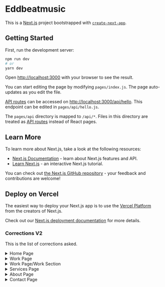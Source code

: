 # Eddbeatmusic

This is a [Next.js](https://nextjs.org/) project bootstrapped with [`create-next-app`](https://github.com/vercel/next.js/tree/canary/packages/create-next-app).

## Getting Started

First, run the development server:

```bash
npm run dev
# or
yarn dev
```

Open [http://localhost:3000](http://localhost:3000) with your browser to see the result.

You can start editing the page by modifying `pages/index.js`. The page auto-updates as you edit the file.

[API routes](https://nextjs.org/docs/api-routes/introduction) can be accessed on [http://localhost:3000/api/hello](http://localhost:3000/api/hello). This endpoint can be edited in `pages/api/hello.js`.

The `pages/api` directory is mapped to `/api/*`. Files in this directory are treated as [API routes](https://nextjs.org/docs/api-routes/introduction) instead of React pages.

## Learn More

To learn more about Next.js, take a look at the following resources:

- [Next.js Documentation](https://nextjs.org/docs) - learn about Next.js features and API.
- [Learn Next.js](https://nextjs.org/learn) - an interactive Next.js tutorial.

You can check out [the Next.js GitHub repository](https://github.com/vercel/next.js/) - your feedback and contributions are welcome!

## Deploy on Vercel

The easiest way to deploy your Next.js app is to use the [Vercel Platform](https://vercel.com/new?utm_medium=default-template&filter=next.js&utm_source=create-next-app&utm_campaign=create-next-app-readme) from the creators of Next.js.

Check out our [Next.js deployment documentation](https://nextjs.org/docs/deployment) for more details.


### Corrections V2

This is the list of corrections asked.

<details>
  <summary>Home Page</summary>

 - [X] Change TopBar grey color #696969
 - [ ] TopBar little bit Bigger Icons
 - [ ] There is a new icon on the top bar (Youtube)
 - [X] Scroll more title should be display right when the user lands on the home page
 - [X] Change the title of the Reel Section
 - [X] Add the Play reel following the mouse on the Reel section
 - [ ] On latest releases' section the words should be less separate
 - [X] Add Arrow on the long player part
 - [X] The LP underscore should be more aligned to the right
 - [ ] On accelerating valuation Eduardo has change the text and has add another bullet
 - [X] On the let's talk section the line spacing is a little bit smaller
 - [X] On the footer the line that separates the sections must be thinner
 - [X] Add the youtube link on the footer

</details>

<details>
  <summary>Work Page</summary>

 - [ ] Correct the whitness of the thumbnail
 - [ ] Thumbnail image get bigger on hover (Optional)
 - [ ] Stop playing music when the project section opens up
 - [ ] Change disposition of the text and play icon (do this last)
 - [ ] Add view project text on thumbnail with same underline action
 - [ ] On hover the play button should not be the hand
 - [ ] Thumbnail image should get bigger on the hover (optional)
 - [ ] Title thumbnail should underlined when hover
 - [ ] Play button should get bigger on hover and on click back to normal

</details>

<details>
  <summary>Work Page/Work Section</summary>

  - [ ] The video should not be played right away
  - [ ] Make the background darker (Optional)
  - [ ] The modal should be bigger
  - [ ] Remove white margin
  - [ ] The close Icon should be smaller
  - [ ] On the purpose section the left side should of 3 columns, the typography should be smaller, the line spacing should be less
  - [ ] On the playlist preview, title should be all capitalize, icons should be bigger and clearer
  - [ ] Better alignment on the playlist preview section and the interline should be less
  - [ ] Text on the soundtrack sections should be smaller

</details>

<details>
  <summary>Services Page</summary>

  - [X] Title Page should be bigger
  - [X] Distance between title and subttile should be less
  - [X] On the table, The title and the text should be separated
  - [X] The size of the text should be less and remove capitalize

</details>

<details>
  <summary>About Page</summary>

  - [ ] Space between Eduardo's photo and Text below
  - [X] Text below Eduardo's Photo should be bigger and its area should be wider
  - [X] Hover over text "I'm available..." should activate the underscored action and the pointer should change and on click should open a new page with the following URL www.eddbeatmusic.com/contact
  - [X] The area where the images appear should be bigger

</details>

<details>
  <summary>Contact Page</summary>

  - [ ] On the inspired with my work section the Long disc should be align with the text on the right
  
</details>
